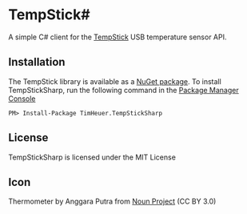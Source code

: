 # TempStick#
A simple C# client for the [TempStick](https://www.tempstick.com/) USB temperature sensor API.

## Installation
The TempStick library is available as a [NuGet package](https://www.nuget.org/packages/TimHeuer.TempStickSharp/).
To install TempStickSharp, run the following command in the [Package Manager Console](https://docs.nuget.org/docs/start-here/using-the-package-manager-console)

	PM> Install-Package TimHeuer.TempStickSharp

## License
TempStickSharp is licensed under the MIT License

## Icon 
Thermometer by Anggara Putra from [Noun Project](https://thenounproject.com/browse/icons/term/thermometer/) (CC BY 3.0)